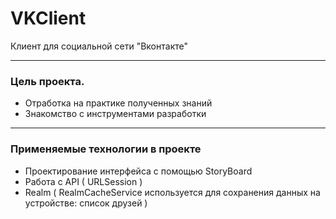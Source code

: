 # VKClient 
Клиент для социальной сети "Вконтакте"
____________________________________
### Цель проекта.
- Отработка на практике полученных знаний
- Знакомство с инструментами разработки
____________________________________
###  Применяемые технологии в проекте
- Проектирование интерфейса с помощью StoryBoard
- Работа с API ( URLSession )
- Realm ( RealmCacheService используется для сохранения данных на устройстве: список друзей )
